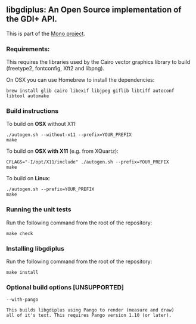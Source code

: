## libgdiplus: An Open Source implementation of the GDI+ API.

This is part of the [Mono project](http://www.mono-project.com/).

### Requirements:

This requires the libraries used by the Cairo vector graphics library to build (freetype2, fontconfig, Xft2 and libpng).

On OSX you can use Homebrew to install the dependencies:

	brew install glib cairo libexif libjpeg giflib libtiff autoconf libtool automake


### Build instructions

To build on **OSX** without X11:

	./autogen.sh --without-x11 --prefix=YOUR_PREFIX
	make

To build on **OSX with X11** (e.g. from XQuartz):

	CFLAGS="-I/opt/X11/include" ./autogen.sh --prefix=YOUR_PREFIX
	make

To build on **Linux**:

	./autogen.sh --prefix=YOUR_PREFIX
	make

### Running the unit tests

Run the following command from the root of the repository:

	make check

### Installing libgdiplus

Run the following command from the root of the repository:

	make install

### Optional build options [UNSUPPORTED]

	--with-pango

	This builds libgdiplus using Pango to render (measure and draw) 
	all of it's text. This requires Pango version 1.10 (or later).
